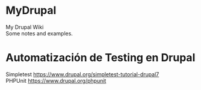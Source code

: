 # MyDrupal
My Drupal Wiki  
Some notes and examples.

# Automatización de Testing en Drupal

Simpletest
https://www.drupal.org/simpletest-tutorial-drupal7  
PHPUnit
https://www.drupal.org/phpunit
